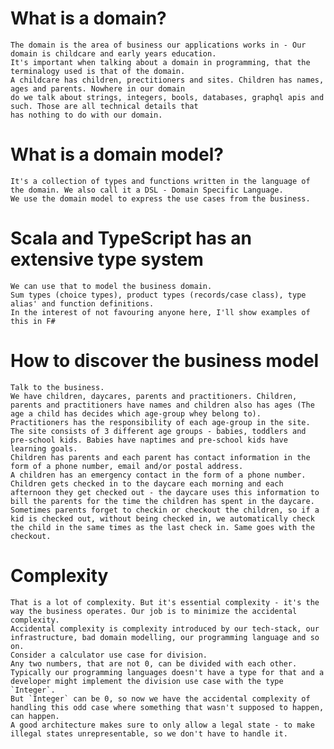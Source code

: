 # What is a domain?
    The domain is the area of business our applications works in - Our domain is childcare and early years education.
    It's important when talking about a domain in programming, that the terminalogy used is that of the domain.
    A childcare has children, prectitioners and sites. Children has names, ages and parents. Nowhere in our domain
    do we talk about strings, integers, bools, databases, graphql apis and such. Those are all technical details that
    has nothing to do with our domain.

# What is a domain model?
    It's a collection of types and functions written in the language of the domain. We also call it a DSL - Domain Specific Language.
    We use the domain model to express the use cases from the business.

# Scala and TypeScript has an extensive type system
    We can use that to model the business domain.
    Sum types (choice types), product types (records/case class), type alias' and function definitions.
    In the interest of not favouring anyone here, I'll show examples of this in F#

# How to discover the business model
    Talk to the business.
    We have children, daycares, parents and practitioners. Children, parents and practitioners have names and children also has ages (The age a child has decides which age-group whey belong to).
    Practitioners has the responsibility of each age-group in the site. The site consists of 3 different age groups - babies, toddlers and pre-school kids. Babies have naptimes and pre-school kids have learning goals.
    Children has parents and each parent has contact information in the form of a phone number, email and/or postal address.
    A children has an emergency contact in the form of a phone number.
    Children gets checked in to the daycare each morning and each afternoon they get checked out - the daycare uses this information to bill the parents for the time the children has spent in the daycare.
    Sometimes parents forget to checkin or checkout the children, so if a kid is checked out, without being checked in, we automatically check the child in the same times as the last check in. Same goes with the checkout.

# Complexity
    That is a lot of complexity. But it's essential complexity - it's the way the business operates. Our job is to minimize the accidental complexity.
    Accidental complexity is complexity introduced by our tech-stack, our infrastructure, bad domain modelling, our programming language and so on.
    Consider a calculator use case for division.
    Any two numbers, that are not 0, can be divided with each other.
    Typically our programming languages doesn't have a type for that and a developer might implement the division use case with the type `Integer`.
    But `Integer` can be 0, so now we have the accidental complexity of handling this odd case where something that wasn't supposed to happen, can happen.
    A good architecture makes sure to only allow a legal state - to make illegal states unrepresentable, so we don't have to handle it.
